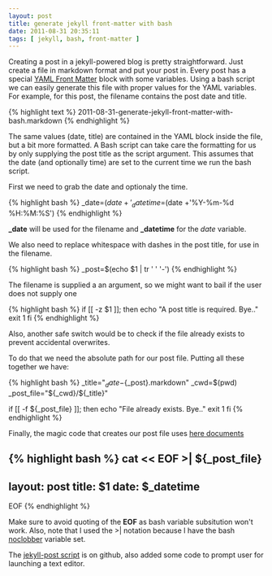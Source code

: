 ```yaml
---
layout: post
title: generate jekyll front-matter with bash
date: 2011-08-31 20:35:11
tags: [ jekyll, bash, front-matter ]
---
```

Creating a post in a jekyll-powered blog is pretty straightforward. Just create a file in markdown format and put your post in.
Every post has a special [YAML Front Matter](https://github.com/mojombo/jekyll/wiki/YAML-Front-Matter) block with some variables.
Using a bash script we can easily generate this file with proper values for the YAML variables.
For example, for this post, the filename contains the post date and title.

{% highlight text %}
2011-08-31-generate-jekyll-front-matter-with-bash.markdown
{% endhighlight %}

The same values (date, title) are contained in the YAML block inside the file, but a bit more formatted.
A Bash script can take care the formatting for us by only supplying the post title as the script argument.
This assumes that the date (and optionally time) are set to the current time we run the bash script.

First we need to grab the date and optionaly the time.

{% highlight bash %}
_date=$(date +'%Y-%m-%d')
_datetime=$(date +'%Y-%m-%d %H:%M:%S')
{% endhighlight %}

**\_date** will be used for the filename and **\_datetime** for the _date_ variable.

We also need to replace whitespace with dashes in the post title, for use in the filename.

{% highlight bash %}
_post=$(echo $1 | tr ' ' '-')
{% endhighlight %}


The filename is supplied a an argument, so we might want to bail if the user does not supply one

{% highlight bash %}
if [[ -z $1 ]]; then
    echo "A post title is required. Bye.."
    exit 1
fi
{% endhighlight %}


Also, another safe switch would be to check if the file already exists to prevent accidental overwrites.

To do that we need the absolute path for our post file. Putting all these together we have:

{% highlight bash %}
_title="${_date}-${_post}.markdown"
_cwd=$(pwd)
_post_file="${_cwd}/${_title}"

if [[ -f ${_post_file} ]]; then
    echo "File already exists. Bye.."
    exit 1
fi
{% endhighlight %}

Finally, the magic code that creates our post file uses [here documents](http://tldp.org/LDP/abs/html/here-docs.html)

{% highlight bash %}
cat << EOF >| ${_post_file}
---
layout: post
title: $1
date: $_datetime
---
EOF
{% endhighlight %}

Make sure to avoid quoting of the **EOF** as bash variable subsitution won't work.
Also, note that I used the >| notation because I have the bash [noclobber](http://www.cyberciti.biz/tips/howto-keep-file-safe-from-overwriting.html) variable set.

The [jekyll-post script](https://github.com/tlatsas/utils-scripts/blob/master/jekyll-post) is on github, also added some code to prompt user for launching a text editor.
